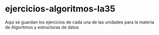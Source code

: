 # ejercicios-algoritmos-la35

Aqui se guardan los ejercicios de cada una de las unidades para la materia de Algoritmos y estructuras de datos